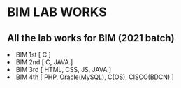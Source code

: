 # BIM LAB WORKS

## All the lab works for BIM (2021 batch)

<li>BIM 1st [ C ]</li>
<li>BIM 2nd [ C, JAVA ]</li>
<li>BIM 3rd [ HTML, CSS, JS, JAVA ]</li>
<li>BIM 4th [ PHP, Oracle(MySQL), C(OS), CISCO(BDCN) ]</li>
